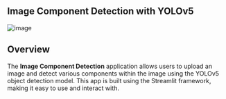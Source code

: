 ## Image Component Detection with YOLOv5
![image](https://github.com/asmaakhaledd/Image-Component-Detection/assets/104398513/4b7fcb5b-b122-40a4-b70e-26887c588510)

## Overview

The **Image Component Detection** application allows users to upload an image and detect various components within the image using the YOLOv5 object detection model. This app is built using the Streamlit framework, making it easy to use and interact with.
